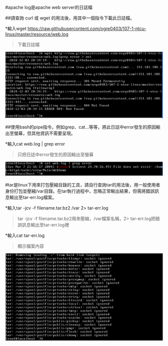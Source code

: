 #apache log是apache web server的日誌檔

##請查詢 curl 或 wget 的用法後，用其中一個指令下載此日誌檔。


*輸入wget https://raw.githubusercontent.com/ogre0403/107-1-ntcu-linux/master/resource/web.log

>下載日誌檔

![image](https://github.com/ACS107104/107-1-ntcu-linux/blob/HW-7/ACS107104/7-1.PNG)

##使用bash的pipe指令，例如grep、cat...等等，將此日誌中error發生的原因輸出至螢幕，但其他資訊不需要呈現。

*輸入cat web.log | grep error

>只把日誌中error發生的原因輸出至螢幕

![image](https://github.com/ACS107104/107-1-ntcu-linux/blob/HW-7/ACS107104/7-2.PNG)

#tar是linux下用來打包壓縮目錄的工具，請自行查詢tar的用法後，用一般使用者身份打包並壓縮/var目錄。在tar執行過程中，忽略正常輸出結果，但需將錯誤訊息輸出至tar-err.log檔案。

*輸入tar -jcv -f filename.tar.bz2 /var 2> tar-err.log

>tar -jcv -f filename.tar.bz2用來壓縮，/var檔案名稱，2> tar-err.log把錯誤訊息輸出至tar-err.log裡

*輸入cat tar-err.log

>顯示檔案內容

![image](https://github.com/ACS107104/107-1-ntcu-linux/blob/HW-7/ACS107104/7-3.PNG)

